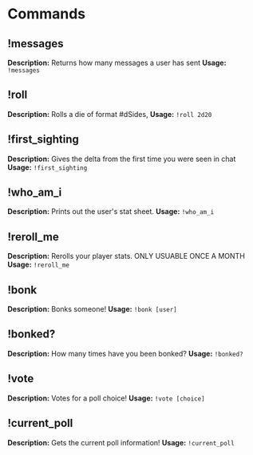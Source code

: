 # Commands

## !messages

**Description:** Returns how many messages a user has sent
**Usage:** `!messages`

## !roll

**Description:** Rolls a die of format #dSides,
**Usage:** `!roll 2d20`

## !first_sighting

**Description:** Gives the delta from the first time you were seen in chat
**Usage:** `!first_sighting`

## !who_am_i

**Description:** Prints out the user's stat sheet.
**Usage:** `!who_am_i`

## !reroll_me

**Description:** Rerolls your player stats. ONLY USUABLE ONCE A MONTH
**Usage:** `!reroll_me`

## !bonk

**Description:** Bonks someone!
**Usage:** `!bonk [user]`

## !bonked?

**Description:** How many times have you been bonked?
**Usage:** `!bonked?`

## !vote

**Description:** Votes for a poll choice!
**Usage:** `!vote [choice]`

## !current_poll

**Description:** Gets the current poll information!
**Usage:** `!current_poll`

